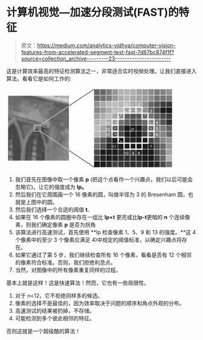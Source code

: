 # 计算机视觉—加速分段测试(FAST)的特征

> 原文：<https://medium.com/analytics-vidhya/computer-vision-features-from-accelerated-segment-test-fast-7d87bc874f1f?source=collection_archive---------23----------------------->

这是计算效率最高的特征检测算法之一，非常适合实时视频处理。让我们直接进入算法，看看它是如何工作的:

![](img/6a14b27358999eec8a2d2b4697fb479e.png)

1.  我们首先在图像中取一个像素 **p** (把这个点看作一个兴趣点，我们以后可能会忽略它)。让它的强度成为 **Ip。**
2.  然后我们在它周围画一个 16 像素的圆，叫做半径为 3 的 Bresenham 圆，也就是上图中的圆。
3.  然后我们选择一个合适的阈值 **t.**
4.  如果在 16 个像素的圆圈中存在一组比 **Ip+t** 更亮或比**Ip-t**更暗的 **n** 个连续像素，则我们确定像素 **p** 是否为拐角
5.  该算法进行高速测试，首先使用 **Ip 检查像素 1、5、9 和 13 的强度。**这 4 个像素中的至少 3 个像素应满足 4)中规定的阈值标准，以确定兴趣点将存在。
6.  如果它通过了第 5 步，我们继续检查所有 16 个像素，看看是否有 12 个相邻的像素符合标准。否则，我们拒绝利息点。
7.  当然，对图像中的所有像素重复同样的过程。

基本上就是这样！这是快速算法！然而，它也有一些局限性。

1.  对于 n<12，它不拒绝同样多的候选。
2.  像素的选择不是最佳的，因为效率取决于问题的顺序和角点外观的分布。
3.  高速测试的结果被扔掉，不存储。
4.  可能检测到多个彼此相邻的特征。

否则这就是一个超级酷的算法！